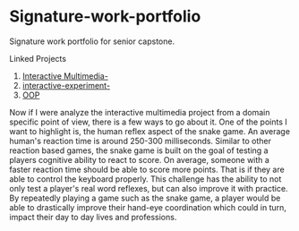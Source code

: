 # Signature-work-portfolio
Signature work portfolio for senior capstone.

 Linked Projects

1. [Interactive Multimedia-](https://github.com/yourusername/Interactive-multimedia-)
2. [interactive-experiment-](https://github.com/adambihi/interactive-experiment-)
3. [OOP](https://github.com/adambihi/OOP)




Now if I were analyze the interactive multimedia project from a domain specific point of view, there is a few ways to go about it. One of the points I want to highlight is, the human reflex aspect of the snake game. An average human's reaction time is around 250-300 milliseconds. Similar to other reaction based games, the snake game is built on the goal of testing a players cognitive ability to react to score. On average, someone with a faster reaction time should be able to score more points. That is if they are able to control the keyboard properly. This challenge has the ability to not only test a player's real word reflexes, but can also improve it with practice. By repeatedly playing a game such as the snake game, a player would be able to drastically improve their hand-eye coordination which could in turn, impact their day to day lives and professions.


